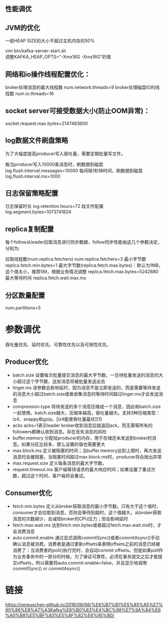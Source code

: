 ## 性能调优

## JVM的优化
一般HEAP SIZE的大小不超过主机内存的50%

vim bin/kafka-server-start.sh     
调整KAFKA_HEAP_OPTS="-Xmx16G -Xms16G”的值

## 网络和io操作线程配置优化：

broker处理消息的最大线程数
num.network.threads=9
broker处理磁盘IO的线程数
num.io.threads=16

## socket server可接受数据大小(防止OOM异常)：
socket.request.max.bytes=2147483600

## log数据文件刷盘策略
为了大幅度提高producer写入吞吐量，需要定期批量写文件。

每当producer写入10000条消息时，刷数据到磁盘
log.flush.interval.messages=10000
每间隔1秒钟时间，刷数据到磁盘
log.flush.interval.ms=1000

## 日志保留策略配置
日志保留时长
log.retention.hours=72
段文件配置
log.segment.bytes=1073741824

## replica复制配置
每个follow从leader拉取消息进行同步数据，follow同步性能由这几个参数决定，分别为:

拉取线程数(num.replica.fetchers)
num.replica.fetchers=3
最小字节数
replica.fetch.min.bytes=1
最大字节数(replica.fetch.max.bytes)：默认为1MB，这个值太小，推荐5M，根据业务情况调整
replica.fetch.max.bytes=5242880
最大等待时间
replica.fetch.wait.max.ms

## 分区数量配置
num.partitions=5

# 参数调优
吞吐量优先、延时优先、可靠性优先以及可用性优先。

## Producer优化
- batch.size 设置每次批量提交消息的最大字节数，一旦待批量发送的消息的大小超过这个字节数，这些消息将被批量发送出去
- linger.ms 该参数会影响延时，因为消息不是立即发送的，而是需要等待发送的消息大小超过batch.size或者收集消息的等待时间超过linger.ms才会发送消息
- compression.type 将待发送的多个消息压缩成一个消息，因此和batch.size一起使用，batch.size越大，压缩率越高，吞吐量越大。支持3种压缩类型：lz4、snappy和gzip。[lz4能使吞吐量最优][1]
- acks 	acks=1表示leader broker收到消息后就返回ack，而无需等所有的followers都确认收到消息。存在丢失消息的风险
- buffer.memory 分配给producer的内存，用于存储还未发送到broker的消息。如果分区比较多，那么设置的值也需要更大
- max.block.ms 定义被阻塞的时间；当buffer.memory达到上限时，再次发送消息时会被阻塞。当阻塞时间超过max.block.ms时，producer将会抛出异常
- max.request.size  定义每条消息的最大字节数。
- request.timeout.ms 客户端等待请求的最大响应时间；如果设置了重试次数，超过这个时间，客户端将会重试。

## Consumer优化
- fetch.min.bytes 定义从broker获取消息的最小字节数。只有大于这个值时，consumer才会拉取到消息，否则会等待到超时。这个值越大，从broker获取消息的次数越少，会减轻broker的CPU压力；但会影响延时
- fetch.max.wait.ms	 	达到fetch.min.bytes或者超过fetch.max.wait.ms时，才会消费消息
- auto.commit.enable  通过显式调用commitSync()或者commitAsync()手动确认消息被消费。消费者是通过更新offsets来表明offsets之前的消息已经被消费了；当消费者的poll()执行完时，会自动commit offsets。但是如果poll作为业务事务中的一部分的时候，为了保证可靠性，必须在事务提交之后才能提交offsets，所以需要将auto.commit.enable=false，并且显示地调用commitSync() or commitAsync()




# 链接
https://nereuschen.github.io/2016/08/08/%E6%B7%B1%E5%85%A5%E7%90%86%E8%A7%A3Kafka%E8%B0%83%E4%BC%98%E7%9A%84%E6%A0%B8%E5%BF%83%E5%8F%82%E6%95%B0/


